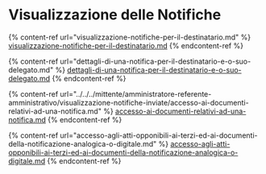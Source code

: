 # Visualizzazione delle Notifiche



{% content-ref url="visualizzazione-notifiche-per-il-destinatario.md" %}
[visualizzazione-notifiche-per-il-destinatario.md](visualizzazione-notifiche-per-il-destinatario.md)
{% endcontent-ref %}

{% content-ref url="dettagli-di-una-notifica-per-il-destinatario-e-o-suo-delegato.md" %}
[dettagli-di-una-notifica-per-il-destinatario-e-o-suo-delegato.md](dettagli-di-una-notifica-per-il-destinatario-e-o-suo-delegato.md)
{% endcontent-ref %}

{% content-ref url="../../../mittente/amministratore-referente-amministrativo/visualizzazione-notifiche-inviate/accesso-ai-documenti-relativi-ad-una-notifica.md" %}
[accesso-ai-documenti-relativi-ad-una-notifica.md](../../../mittente/amministratore-referente-amministrativo/visualizzazione-notifiche-inviate/accesso-ai-documenti-relativi-ad-una-notifica.md)
{% endcontent-ref %}

{% content-ref url="accesso-agli-atti-opponibili-ai-terzi-ed-ai-documenti-della-notificazione-analogica-o-digitale.md" %}
[accesso-agli-atti-opponibili-ai-terzi-ed-ai-documenti-della-notificazione-analogica-o-digitale.md](accesso-agli-atti-opponibili-ai-terzi-ed-ai-documenti-della-notificazione-analogica-o-digitale.md)
{% endcontent-ref %}
